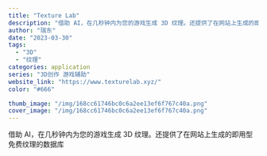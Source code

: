 ```yaml
---
title: "Texture Lab"
description: "借助 AI，在几秒钟内为您的游戏生成 3D 纹理。还提供了在网站上生成的即用型免费纹理的数据库"
author: "瑞东"
date: "2023-03-30"
tags:
  - "3D"
  - "纹理"
categories: application
series: "3D创作 游戏辅助"
website_link: "https://www.texturelab.xyz/"
color: "#666"

thumb_image: "/img/168cc61746bc0c6a2ee13ef6f767c40a.png"
cover_image: "/img/168cc61746bc0c6a2ee13ef6f767c40a.png"
---
```


借助 AI，在几秒钟内为您的游戏生成 3D 纹理。还提供了在网站上生成的即用型免费纹理的数据库